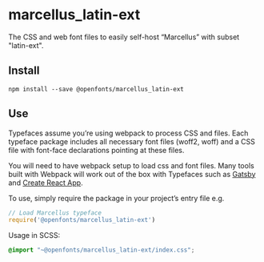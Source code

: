 
# marcellus_latin-ext

The CSS and web font files to easily self-host “Marcellus” with subset "latin-ext".

## Install

`npm install --save @openfonts/marcellus_latin-ext`

## Use

Typefaces assume you’re using webpack to process CSS and files. Each typeface
package includes all necessary font files (woff2, woff) and a CSS file with
font-face declarations pointing at these files.

You will need to have webpack setup to load css and font files. Many tools built
with Webpack will work out of the box with Typefaces such as [Gatsby](https://github.com/gatsbyjs/gatsby)
and [Create React App](https://github.com/facebookincubator/create-react-app).

To use, simply require the package in your project’s entry file e.g.

```javascript
// Load Marcellus typeface
require('@openfonts/marcellus_latin-ext')
```

Usage in SCSS:
```scss
@import "~@openfonts/marcellus_latin-ext/index.css";
```

